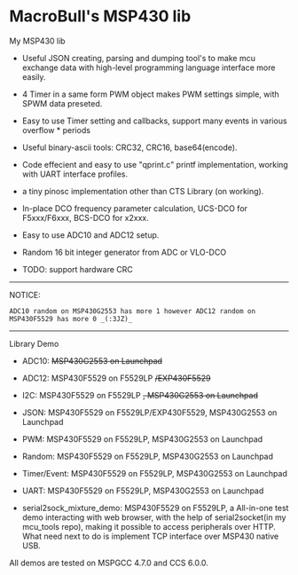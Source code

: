MacroBull's MSP430 lib
===========

My MSP430 lib


* Useful JSON creating, parsing and dumping tool's to make mcu exchange data with high-level programming language interface more easily.

* 4 Timer in a same form PWM object makes PWM settings simple, with SPWM data preseted.

* Easy to use Timer setting and callbacks, support many events in various overflow * periods

* Useful binary-ascii tools: CRC32, CRC16, base64(encode).

* Code effecient and easy to use "qprint.c" printf implementation, working with UART interface profiles.

* a tiny pinosc implementation other than CTS Library (on working).

* In-place DCO frequency parameter calculation, UCS-DCO for F5xxx/F6xxx, BCS-DCO for x2xxx.

* Easy to use ADC10 and ADC12 setup.

* Random 16 bit integer generator from ADC or VLO-DCO

* TODO: support hardware CRC


----------------------

NOTICE: 
	
	ADC10 random on MSP430G2553 has more 1 however ADC12 random on MSP430F5529 has more 0 _(:3JZ)_

----------------------

Library Demo

* ADC10: ~~MSP430G2553 on Launchpad~~

* ADC12: MSP430F5529 on F5529LP ~~/EXP430F5529~~

* I2C:  MSP430F5529 on F5529LP ~~,  MSP430G2553 on Launchpad~~

* JSON: MSP430F5529 on F5529LP/EXP430F5529,  MSP430G2553 on Launchpad

* PWM: MSP430F5529 on F5529LP,  MSP430G2553 on Launchpad

* Random: MSP430F5529 on F5529LP,  MSP430G2553 on Launchpad

* Timer/Event: MSP430F5529 on F5529LP,  MSP430G2553 on Launchpad

* UART: MSP430F5529 on F5529LP,  MSP430G2553 on Launchpad

* serial2sock_mixture_demo: MSP430F5529 on F5529LP, a All-in-one test demo interacting with web browser, with the help of serial2socket(in my mcu_tools repo), making it possible to access peripherals over HTTP. What need next to do is implement TCP interface over MSP430 native USB.

All demos are tested on MSPGCC 4.7.0 and CCS 6.0.0.
